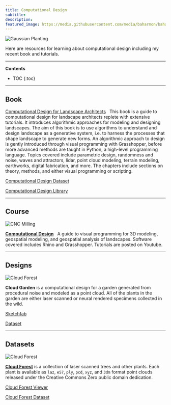 ```yaml
---
title: Computational Design
subtitle:
description:
featured_image: https://media.githubusercontent.com/media/baharmon/baharmon.github.io/master/images/computational-design/cnc-parallel-1.jpg
---
```


![Gaussian Planting](https://media.githubusercontent.com/media/baharmon/baharmon.github.io/master/images/computational-design/cloud-garden-2.webp)

Here are resources for learning about computational design
including my recent book and tutorials. 

---

**Contents**
* TOC
{:toc}

---

## Book

<!--![Point Cloud Path](https://media.githubusercontent.com/media/baharmon/baharmon.github.io/master/images/computational-design/point-cloud-path-1.jpg)-->

<!--<i class="fas fa-book"></i>-->
[Computational Design for Landscape Architects](https://www.routledge.com/Computational-Design-for-Landscape-Architects/Harmon/p/book/9781032407050)
&nbsp;
This book is a guide to computational design for landscape architects replete with extensive tutorials. It introduces algorithmic approaches for modeling and designing landscapes. The aim of this book is to use algorithms to understand and design landscape as a generative system, i.e. to harness the processes that shape landscape to generate new forms. An algorithmic approach to design is gently introduced through visual programming with Grasshopper, before more advanced methods are taught in Python, a high-level programming language. Topics covered include parametric design, randomness and noise, waves and attractors, lidar, point cloud modeling, terrain modeling, earthworks, digital fabrication, and more. The chapters include sections on theory, methods, and either visual programming or scripting. 

<i class="ai ai-doi"></i>
[Computational Design Dataset](https://zenodo.org/records/8254075)

<!--<i class="fab fa-python"></i>-->
<i class="fab fa-github"></i>
[Computational Design Library](https://github.com/baharmon/computational-design-library)

---

## Course

![CNC Milling](https://media.githubusercontent.com/media/baharmon/baharmon.github.io/master/images/computational-design/cnc-milling.jpg)

[**Computational Design**](generative-landscapes)
&nbsp;
A guide to visual programming for 3D modeling, geospatial modeling, and geospatial analysis of landscapes. Software covered includes Rhino and Grasshopper. Tutorials are posted on [<i class="fab fa-youtube"></i>](https://www.youtube.com/c/BrendanHarmon) Youtube.

---

## Designs
![Cloud Forest](https://media.githubusercontent.com/media/baharmon/baharmon.github.io/master/images/computational-design/cloud-garden-1.webp)

**Cloud Garden** is a computational design for a garden generated from procedural noise and modeled as a point cloud. All of the plants in the garden are either laser scanned or neural rendered specimens collected in the wild.

<i class="ms ms-cloud"></i> [Sketchfab](https://skfb.ly/pyp9U)

<i class="ai ai-doi"></i> [Dataset](https://doi.org/10.5281/zenodo.15670830)

---

## Datasets

![Cloud Forest](https://media.githubusercontent.com/media/baharmon/baharmon.github.io/master/images/computational-design/cloud-forest.jpg)

[**Cloud Forest**](https://xyz.cct.lsu.edu/cloud-forest/)
is a collection of laser scanned trees and other plants.
Each plant is available as 
``laz``, ``e57``, ``ply``, ``pcd``, ``xyz``, and ``3dm`` 
format point clouds released under the
<i class="fab fa-creative-commons"></i>
Creative Commons Zero
public domain dedication.

<i class="ms ms-cloud"></i> [Cloud Forest Viewer](https://xyz.cct.lsu.edu/cloud-forest/)

<i class="ai ai-doi"></i> [Cloud Forest Dataset](https://doi.org/10.5281/zenodo.8194067)